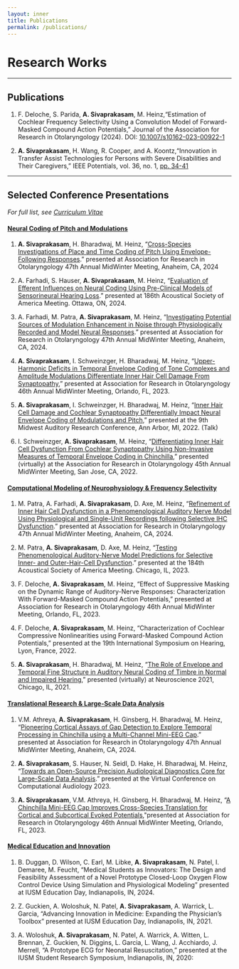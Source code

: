```yaml
---
layout: inner
title: Publications
permalink: /publications/
---
```


# Research Works

---

## Publications

1. F. Deloche, S. Parida, **A. Sivaprakasam**, M. Heinz,“Estimation of Cochlear Frequency Selectivity Using a Convolution Model of Forward-Masked Compound Action Potentials,” Journal of the Association for Research in Otolaryngology (2024). DOI:  [10.1007/s10162-023-00922-1](https://doi.org/10.1007/s10162-023-00922-1)

2. **A. Sivaprakasam**, H. Wang, R. Cooper, and A. Koontz,“Innovation in Transfer Assist Technologies for Persons with Severe Disabilities and Their Caregivers,” IEEE Potentials, vol. 36, no. 1, [pp. 34-41](https://ieeexplore.ieee.org/document/7814381?reload=true)

---

## Selected Conference Presentations

*For full list, see [Curriculum Vitae](http://sivaprakasaman.github.io/cv)*

#### <u>Neural Coding of Pitch and Modulations</u>

1. **A. Sivaprakasam**, H. Bharadwaj, M. Heinz, “[Cross-Species Investigations of Place and Time Coding of Pitch Using Envelope-Following Responses](https://sivaprakasaman.github.io/docs/Sivaprakasam_ARO_2024_PitchEFR_forSubmission.pdf).” presented at Association for Research in Otolaryngology 47th Annual MidWinter Meeting, Anaheim, CA, 2024

2. A. Farhadi, S. Hauser, **A. Sivaprakasam**, M. Heinz, “[Evaluation of Efferent Influences on Neural Coding Using Pre-Clinical Models of Sensorineural Hearing Loss](https://sivaprakasaman.github.io/docs/ASA2024_AF_EfferentCoding_SNHL.jpg).” presented at 186th Acoustical Society of America Meeting. Ottawa, ON, 2024.

3. A. Farhadi, M. Patra, **A. Sivaprakasam**, M. Heinz, “[Investigating Potential Sources of Modulation Enhancement in Noise through Physiologically Recorded and Model Neural Responses](https://sivaprakasaman.github.io/docs/ARO24_AF_ModulationEnhancement.pdf).” presented at Association for Research in Otolaryngology 47th Annual MidWinter Meeting, Anaheim, CA, 2024.

4. **A. Sivaprakasam**, I. Schweinzger, H. Bharadwaj, M. Heinz, “[Upper-Harmonic Deficits in Temporal Envelope Coding of Tone Complexes and Amplitude Modulations Differentiate Inner Hair Cell Damage From Synaptopathy](https://sivaprakasaman.github.io/docs/Sivaprakasam_ARO_IHC_TTS_2023.pdf),” presented at Association for Research in Otolaryngology 46th Annual MidWinter Meeting, Orlando, FL, 2023.

5. **A. Sivaprakasam**, I. Schweinzger, H. Bharadwaj, M. Heinz, “[Inner Hair Cell Damage and Cochlear Synaptopathy Differentially Impact Neural Envelope Coding of Modulations and Pitch](https://sivaprakasaman.github.io/docs/Sivaprakasam_MARC_Talk_22.pdf),” presented at the 9th Midwest Auditory Research Conference, Ann Arbor, MI, 2022. (Talk)

6. I. Schweinzger, **A. Sivaprakasam**, M. Heinz, “[Differentiating Inner Hair Cell Dysfunction From Cochlear Synaptopathy Using Non-Invasive Measures of Temporal Envelope Coding in Chinchilla](https://sivaprakasaman.github.io/docs/ARO_2022_Poster_FinalDraft.pdf),” presented (virtually) at the Association for Research in Otolaryngology 45th Annual MidWinter Meeting, San Jose, CA, 2022.

#### <u>Computational Modeling of Neurophysiology & Frequency Selectivity</u>

1. M. Patra, A. Farhadi, **A. Sivaprakasam**, D. Axe, M. Heinz, “[Refinement of Inner Hair Cell Dysfunction in a Phenomenological Auditory Nerve Model Using Physiological and Single-Unit Recordings following Selective IHC Dysfunction](https://sivaprakasaman.github.io/docs/ARO2024_MP_ANModel_CIHC_DC.pdf).” presented at Association for Research in Otolaryngology 47th Annual MidWinter Meeting, Anaheim, CA, 2024.

2. M. Patra, **A. Sivaprakasam**, D. Axe, M. Heinz, “[Testing Phenomenological Auditory-Nerve Model Predictions for Selective Inner- and Outer-Hair-Cell Dysfunction](https://sivaprakasaman.github.io/docs/ASA2023_MP_AS_PRINT.pdf).” presented at the 184th Acoustical Society of America Meeting. Chicago, IL, 2023.

3. F. Deloche, **A. Sivaprakasam**, M. Heinz, “Effect of Suppressive Masking on the Dynamic Range of Auditory-Nerve Responses: Characterization With Forward-Masked Compound Action Potentials,” presented at Association for Research in Otolaryngology 46th Annual MidWinter Meeting, Orlando, FL, 2023.

4. F. Deloche, **A. Sivaprakasam**, M. Heinz, “Characterization of Cochlear Compressive Nonlinearities using Forward-Masked Compound Action Potentials,” presented at the 19th International Symposium on Hearing, Lyon, France, 2022. 

5. **A. Sivaprakasam**, H. Bharadwaj, M. Heinz, “[The Role of Envelope and Temporal Fine Structure in Auditory Neural Coding of Timbre in Normal and Impaired Hearing](https://github.com/sivaprakasaman/Timbre_SfN_2021),” presented (virtually) at Neuroscience 2021, Chicago, IL, 2021.

#### <u>Translational Research & Large-Scale Data Analysis</u>

1. V.M. Athreya, **A. Sivaprakasam**, H. Ginsberg, H. Bharadwaj, M. Heinz, “[Pioneering Cortical Assays of Gap Detection to Explore Temporal Processing in Chinchilla using a Multi-Channel Mini-EEG Cap](https://sivaprakasaman.github.io/docs/ARO2024_VMA_ChinEEG.pdf).” presented at Association for Research in Otolaryngology 47th Annual MidWinter Meeting, Anaheim, CA, 2024.

2. **A. Sivaprakasam**, S. Hauser, N. Seidl, D. Hake, H. Bharadwaj, M. Heinz, “[Towards an Open-Source Precision Audiological Diagnostics Core for Large-Scale Data Analysis](https://youtu.be/nibZOeDtV08).” presented at the Virtual Conference on Computational Audiology 2023.

3. **A. Sivaprakasam**, V.M. Athreya, H. Ginsberg, H. Bharadwaj, M. Heinz, “[A Chinchilla Mini-EEG Cap Improves Cross-Species Translation for Cortical and Subcortical Evoked Potentials](https://sivaprakasaman.github.io/docs/Sivaprakasam_Mysore_Athreya_EEG_MiniCapPoster.pdf),"presented at Association for Research in Otolaryngology 46th Annual MidWinter Meeting, Orlando, FL, 2023.

#### <u>Medical Education and Innovation</u>

1. B. Duggan, D. Wilson, C. Earl, M. Libke, **A. Sivaprakasam**, N. Patel, I. Demaree, M. Feucht, “Medical Students as Innovators: ​The Design and Feasibility Assessment of a Novel Prototype Closed-Loop Oxygen Flow Control Device Using Simulation and Physiological Modeling​” presented at IUSM Education Day, Indianapolis, IN, 2024.

2. Z. Guckien, A. Woloshuk, N. Patel, **A. Sivaprakasam**, A. Warrick, L. Garcia, “Advancing Innovation in Medicine: Expanding the Physician’s Toolbox” presented  at IUSM Education Day, Indianapolis, IN, 2021. 

3. A. Woloshuk, **A. Sivaprakasam**, N. Patel, A. Warrick, A. Witten, L. Brennan, Z. Guckien, N. Diggins, L. Garcia, L. Wang, J. Acchiardo, J. Merrell, “A Prototype ECG for Neonatal Resuscitation,” presented at the IUSM Student Research Symposium, Indianapolis, IN, 2020: 
